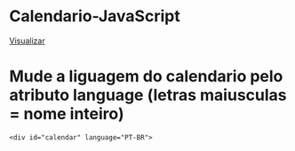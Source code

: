 # Calendario-JavaScript

[Visualizar](https://ednotsheeran.github.io/Calendario-JavaScript/.)


# Mude a liguagem do calendario pelo atributo language (letras maiusculas = nome inteiro)
`<div id="calendar" language="PT-BR">`
